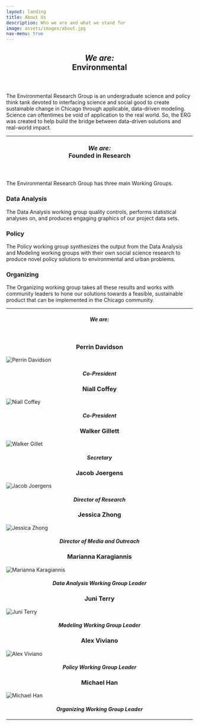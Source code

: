 ```yaml
---
layout: landing
title: About Us
description: Who we are and what we stand for
image: assets/images/about.jpg
nav-menu: true
---
```


<!-- Main -->
<div id="main" class="alt">

<!-- One -->
<section id="one">
	<div class="inner">
		<header class="major">
			<h1><i>We are:</i><br>Environmental</h1>
		</header>

<!-- Content One -->
<p>The Environmental Research Group is an undergraduate science and policy think tank devoted to interfacing science and social good to create sustainable change in Chicago through applicable, data-driven modeling. Science can oftentimes be void of application to the real world. So, the ERG was created to help build the bridge between data-driven solutions and real-world impact.</p>

<hr class="major" />

<!-- Two -->
<section id="one">
	<div class="inner">
		<header class="major">
			<h1><i>We are:</i><br>Founded in Research</h1>
		</header>

<!-- Content Two-->
<p>The Environmental Research Group has three main Working Groups. </p>
<div class="row">
	<div class="6u 12u$(small)">
		<h3>Data Analysis</h3>
		<p>The Data Analysis working group quality controls, performs statistical analyses on, and produces engaging graphics of our project data sets.</p>
	</div>
<!--	<div class="6u$ 12u$(small)">
		<h3>Modeling</h3>
		<p>The Modeling working group works with and develops geospatial and temporal environmental models, with particular interest in Machine Learning.</p>
	</div> -->
	<div class="6u 12u$(small)">
		<h3>Policy</h3>
		<p>The Policy working group synthesizes the output from the Data Analysis and Modeling working groups with their own social science research to produce novel policy solutions to environmental and urban problems.</p>
	</div>
	<div class="6u$ 12u$(small)">
		<h3>Organizing</h3>
		<p>The Organizing working group takes all these results and works with community leaders to hone our solutions towards a feasible, sustainable product that can be implemented in the Chicago community.</p>
	</div>
</div>

<hr class="major" />

<!-- Three -->
<section id="one">
	<div class="inner">
		<header class="major">
			<h1><i>We are:</i></h1>
		</header>

<!-- Content Three-->
<div class="row">
	<div class="row">
		<div class="4u 12u$(medium)">
			<h3 style="text-align:center">Perrin Davidson</h3>
			<img src="assets/images/img_perrin.png" alt="Perrin Davidson">
			<h4 style="text-align:center"><i>Co-President</i></h4>
		</div>
		<div class="4u 12u$(medium)">
			<h3 style="text-align:center">Niall Coffey</h3>
			<img src="assets/images/img_niall.png" alt="Niall Coffey">
			<h4 style="text-align:center"><i>Co-President</i></h4>
		</div>
		<div class="4u$ 12u$(medium)">
			<h3 style="text-align:center">Walker Gillett</h3>
			<img src="assets/images/img_walker.png" alt="Walker Gillet">
			<h4 style="text-align:center"><i>Secretary</i></h4>
		</div>
    		<div class="4u 12u$(medium)">
			<h3 style="text-align:center">Jacob Joergens</h3>
			<img src="assets/images/img_jacob.png" alt="Jacob Joergens">
			<h4 style="text-align:center"><i>Director of Research</i></h4>
		</div>
		<div class="4u 12u$(medium)">
			<h3 style="text-align:center">Jessica Zhong</h3>
			<img src="assets/images/img_jessica.png" alt="Jessica Zhong">
			<h4 style="text-align:center"><i>Director of Media and Outreach</i></h4>
		</div>
		<div class="4u$ 12u$(medium)">
			<h3 style="text-align:center">Marianna Karagiannis</h3>
			<img src="assets/images/img_marianna.png" alt="Marianna Karagiannis">
			<h4 style="text-align:center"><i>Data Analysis Working Group Leader</i></h4>
		</div>
		<div class="4u 12u$(medium)">
			<h3 style="text-align:center">Juni Terry</h3>
			<img src="assets/images/img_juni.png" alt="Juni Terry">
			<h4 style="text-align:center"><i>Modeling Working Group Leader</i></h4>
		</div>
		<div class="4u 12u$(medium)">
			<h3 style="text-align:center">Alex Viviano</h3>
			<img src="assets/images/img_alex.png" alt="Alex Viviano">
			<h4 style="text-align:center"><i>Policy Working Group Leader</i></h4>
		</div>
		<div class="4u$ 12u$(medium)">
			<h3 style="text-align:center">Michael Han</h3>
			<img src="assets/images/img_michael.png" alt="Michael Han">
			<h4 style="text-align:center"><i>Organizing Working Group Leader</i></h4>
		</div>
	</div>
</div>

<hr class="major" />

<!-- End -->
</div>
